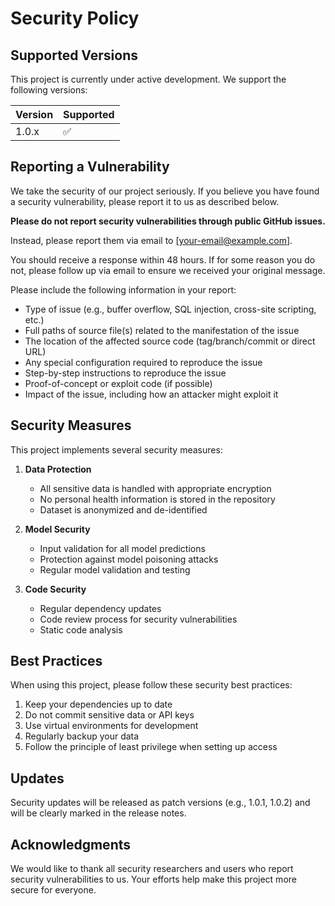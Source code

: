 # Security Policy

## Supported Versions

This project is currently under active development. We support the following versions:

| Version | Supported          |
| ------- | ------------------ |
| 1.0.x   | :white_check_mark: |

## Reporting a Vulnerability

We take the security of our project seriously. If you believe you have found a security vulnerability, please report it to us as described below.

**Please do not report security vulnerabilities through public GitHub issues.**

Instead, please report them via email to [your-email@example.com].

You should receive a response within 48 hours. If for some reason you do not, please follow up via email to ensure we received your original message.

Please include the following information in your report:
- Type of issue (e.g., buffer overflow, SQL injection, cross-site scripting, etc.)
- Full paths of source file(s) related to the manifestation of the issue
- The location of the affected source code (tag/branch/commit or direct URL)
- Any special configuration required to reproduce the issue
- Step-by-step instructions to reproduce the issue
- Proof-of-concept or exploit code (if possible)
- Impact of the issue, including how an attacker might exploit it

## Security Measures

This project implements several security measures:

1. **Data Protection**
   - All sensitive data is handled with appropriate encryption
   - No personal health information is stored in the repository
   - Dataset is anonymized and de-identified

2. **Model Security**
   - Input validation for all model predictions
   - Protection against model poisoning attacks
   - Regular model validation and testing

3. **Code Security**
   - Regular dependency updates
   - Code review process for security vulnerabilities
   - Static code analysis

## Best Practices

When using this project, please follow these security best practices:

1. Keep your dependencies up to date
2. Do not commit sensitive data or API keys
3. Use virtual environments for development
4. Regularly backup your data
5. Follow the principle of least privilege when setting up access

## Updates

Security updates will be released as patch versions (e.g., 1.0.1, 1.0.2) and will be clearly marked in the release notes.

## Acknowledgments

We would like to thank all security researchers and users who report security vulnerabilities to us. Your efforts help make this project more secure for everyone.
